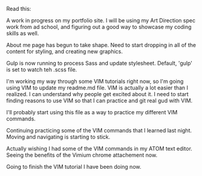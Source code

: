 Read this:

A work in progress on my portfolio site. I will be using my Art Direction spec work from ad school, and figuring out a good way to showcase my coding skills as well.

About me page has begun to take shape. Need to start dropping in all of the content for styling, and creating new graphics.

Gulp is now running to process Sass and update stylesheet. Default, 'gulp' is 
set to watch teh .scss file.


I'm working my way through some VIM tutorials right now, so I'm going using VIM 
to update my readme.md file. VIM is actually a lot easier than I realized. 
I can understand why people get excited about it. I need to start finding 
reasons to use VIM so that I can practice and git real gud with VIM.

I'll probably start using this file as a way to practice my different VIM 
commands.

Continuing practicing some of the VIM commands that I learned last night. 
Moving and navigating is starting to stick.

Actually wishing I had some of the VIM commands in my ATOM text editor. Seeing the benefits of the Vimium chrome attachement now.

Going to finish the VIM tutorial I have been doing now.
